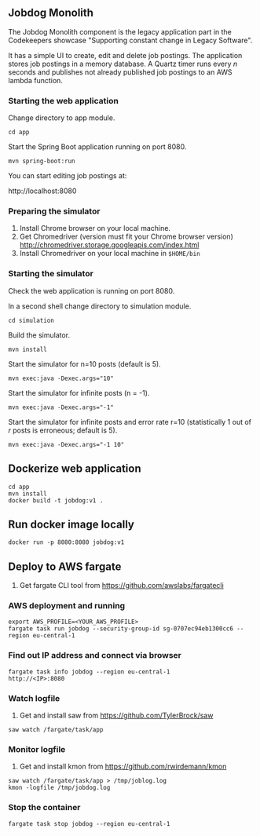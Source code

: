 ## Jobdog Monolith

The Jobdog Monolith component is the legacy application part in the Codekeepers showcase
"Supporting constant change in Legacy Software".

It has a simple UI to create, edit and delete job postings.
The application stores job postings in a memory database.
A Quartz timer runs every *n* seconds and publishes not already published job postings to an AWS lambda function.

### Starting the web application

Change directory to app module.

`cd app`

Start the Spring Boot application running on port 8080.

`mvn spring-boot:run`

You can start editing job postings at:

http://localhost:8080

### Preparing the simulator

1. Install Chrome browser on your local machine.
2. Get Chromedriver (version must fit your Chrome browser version) http://chromedriver.storage.googleapis.com/index.html
3. Install Chromedriver on your local machine in `$HOME/bin`

### Starting the simulator

Check the web application is running on port 8080.

In a second shell change directory to simulation module.

`cd simulation`

Build the simulator.

`mvn install`

Start the simulator for n=10 posts (default is 5).

`mvn exec:java -Dexec.args="10"`

Start the simulator for infinite posts (n = -1).

`mvn exec:java -Dexec.args="-1"`

Start the simulator for infinite posts and error rate r=10 (statistically 1 out of *r* posts is erroneous; default is 5).

`mvn exec:java -Dexec.args="-1 10"`

## Dockerize web application 

```
cd app
mvn install
docker build -t jobdog:v1 .
```

## Run docker image locally
```
docker run -p 8080:8080 jobdog:v1
```

## Deploy to AWS fargate

1. Get fargate CLI tool from https://github.com/awslabs/fargatecli

### AWS deployment and running

```
export AWS_PROFILE=<YOUR_AWS_PROFILE> 
fargate task run jobdog --security-group-id sg-0707ec94eb1300cc6 --region eu-central-1
```

### Find out IP address and connect via browser

```
fargate task info jobdog --region eu-central-1
http://<IP>:8080
```

### Watch logfile

1. Get and install saw from https://github.com/TylerBrock/saw

```
saw watch /fargate/task/app
```

### Monitor logfile

1. Get and install kmon from https://github.com/rwirdemann/kmon

```
saw watch /fargate/task/app > /tmp/joblog.log 
kmon -logfile /tmp/jobdog.log
```

### Stop the container

```
fargate task stop jobdog --region eu-central-1 
```

